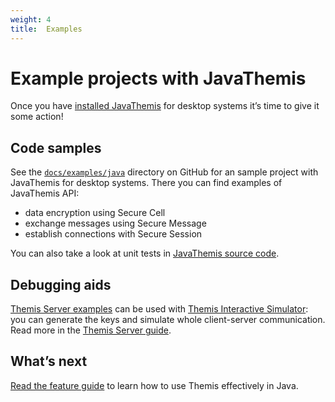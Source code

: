 ```yaml
---
weight: 4
title:  Examples
---
```


# Example projects with JavaThemis

Once you have [installed JavaThemis](../installation-desktop/) for desktop systems
it’s time to give it some action!

## Code samples

See the [`docs/examples/java`](https://github.com/cossacklabs/themis/tree/master/docs/examples/java)
directory on GitHub for an sample project with JavaThemis for desktop systems.
There you can find examples of JavaThemis API:

  - data encryption using Secure Cell
  - exchange messages using Secure Message
  - establish connections with Secure Session

You can also take a look at unit tests
in [JavaThemis source code](https://github.com/cossacklabs/themis/tree/master/tests/themis/wrappers/android/com/cossacklabs/themis/test).

## Debugging aids

[Themis Server examples](https://github.com/cossacklabs/themis/tree/master/docs/examples/Themis-server/java)
can be used with [Themis Interactive Simulator](/simulator/interactive/):
you can generate the keys and simulate whole client-server communication.
Read more in the [Themis Server guide](/themis/debugging/themis-server/).

## What’s next

[Read the feature guide](../features/)
to learn how to use Themis effectively in Java.
